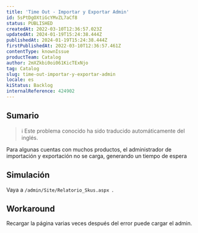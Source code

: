 ```yaml
---
title: 'Time Out - Importar y Exportar Admin'
id: 5sPtDgOXtiGcYMvZL7aCf8
status: PUBLISHED
createdAt: 2022-03-10T12:36:57.023Z
updatedAt: 2024-01-19T15:24:38.444Z
publishedAt: 2024-01-19T15:24:38.444Z
firstPublishedAt: 2022-03-10T12:36:57.461Z
contentType: knownIssue
productTeam: Catalog
author: 2mXZkbi0oi061KicTExNjo
tag: Catalog
slug: time-out-importar-y-exportar-admin
locale: es
kiStatus: Backlog
internalReference: 424902
---
```


## Sumario

>ℹ️ Este problema conocido ha sido traducido automáticamente del inglés.


Para algunas cuentas con muchos productos, el administrador de importación y exportación no se carga, generando un tiempo de espera



##

## Simulación


Vaya a `/admin/Site/Relatorio_Skus.aspx `.




## Workaround


Recargar la página varias veces después del error puede cargar el admin.

